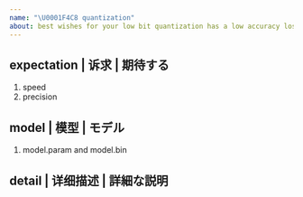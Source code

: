 ```yaml
---
name: "\U0001F4C8 quantization"
about: best wishes for your low bit quantization has a low accuracy loss...\(^▽^)/...2333... 
---
```


## expectation | 诉求 | 期待する
1. speed 
2. precision

## model | 模型 | モデル
1. model.param and model.bin

## detail | 详细描述 | 詳細な説明
